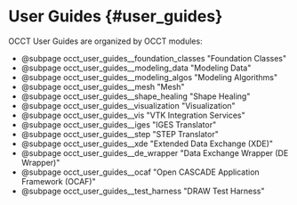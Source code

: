 User Guides {#user_guides}
===========

OCCT User Guides are organized by OCCT modules:

* @subpage occt_user_guides__foundation_classes "Foundation Classes"
* @subpage occt_user_guides__modeling_data "Modeling Data"
* @subpage occt_user_guides__modeling_algos "Modeling Algorithms"
* @subpage occt_user_guides__mesh "Mesh"
* @subpage occt_user_guides__shape_healing "Shape Healing"
* @subpage occt_user_guides__visualization "Visualization"
* @subpage occt_user_guides__vis "VTK Integration Services"
* @subpage occt_user_guides__iges "IGES Translator"
* @subpage occt_user_guides__step "STEP Translator"
* @subpage occt_user_guides__xde "Extended Data Exchange (XDE)"
* @subpage occt_user_guides__de_wrapper "Data Exchange Wrapper (DE Wrapper)"
* @subpage occt_user_guides__ocaf "Open CASCADE Application Framework (OCAF)"
* @subpage occt_user_guides__test_harness "DRAW Test Harness"
